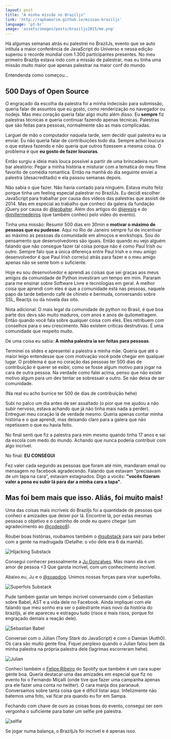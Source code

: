 ```yaml
---
layout: post
title: "A minha missão no Braziljs"
link: 'http://raphamorim.github.io/missao-braziljs'
language: 'pt-br'
image: 'assets/images/posts/braziljs2015/me.png'
---
```


Há algumas semanas atrás eu palestrei no BrazilJs, evento que se auto intitula a maior conferência de JavaScript do Universo e nessa edição superou o recorde mundial com 1.300 participantes presentes. No meu primeiro Braziljs estava indo com a missão de palestrar, mas eu tinha uma missão muito maior que apenas palestrar na maior conf do mundo.

<!-- more -->

Entendenda como começou...

## 500 Days of Open Source

O engraçado da escolha da palestra foi a minha indecisão para submissão, queria falar de assuntos que eu gosto, como renderização no navegador ou nodejs. Mas meu coração queria falar algo muito além disso. Eu **sempre** fiz palestras técnicas e queria continuar fazendo apenas técnicas. Palestras que são feitas para pessoas, normalmente são as mais complicadas.

Larguei de mão o computador naquela tarde, sem decidir qual palestra eu ia enviar. Eu não queria falar de contribuições todo dia. Sempre achei loucura o que estava fazendo e não queria que outros fizessem a mesma coisa. O problema é que **eu gosto de fazer loucuras**.

Então surgiu a ideia mais louca possível a partir de uma brincadeira num bar aleatório: Pegar a minha história e misturar com a tematica do meu filme favorito de comédia romantica. Então na manhã do dia seguinte enviei a palestra (desacreditado) e ela passou semanas depois. 

Não sabia o que fazer. Não havia contado para ninguém. Estava muito feliz porque tinha um feeling especial palestrar no BrazilJs. Eu decidi escolher JavaScript para trabalhar por causa dos vídeos das palestras que assisti de 2014. Mas em especial ao trabalho que conheci da galera da fundação jQuery por causa do [@leobalter](https://twitter.com/leobalter). Além dos artigos do [@jeresig](http://twitter.com/jeresig) e do [@millermedeiros](https://twitter.com/millermedeiros/) (que também conheci pelo vídeo do evento). 

Tinha uma missão: Resumir 500 dias em 30min e **motivar o máximo de pessoas que eu pudesse**. Aqui no Rio de Janeiro sempre fui de incentivar ao máximo as pessoas da comunidade em almoços e workshops. Sou do pensamento que desenvolvedores são iguais. Então quando eu vejo alguém falando que não consegue fazer tal coisa porque não é como Paul Irish ou outro. Sempre falo que a única diferença entre Paul Irish e o meu amigo desenvolvedor é que Paul Irish corre(u) atrás para fazer e o meu amigo apenas não se sente bom o suficiente. 

Hoje eu sou desenvolvedor e aprendi as coisas que sei graças aos meus amigos da comunidade de Python investiram um tempo em mim. Pararam para me ensinar sobre Software Livre e tecnologias em geral. A melhor coisa que aprendi com eles é que a comunidade está nas pessoas, naquele papo da tarde bebendo café de chinelo e bermuda, conversando sobre SSL, Reactjs ou da novela das oito.

Nota adicional: O mais legal da comunidade de python no Brasil, é que boa parte dos devs são muito maduros, com anos e anos de quilometragem. Então quando você fala sobre qualquer coisa com eles. Eles retribuem com conselhos para o seu crescimento. Não existem críticas destrutivas. É uma comunidade que respeito muito.

De uma coisa eu sabia: **A minha palestra ia ser feitas para pessoas**.

Terminei os slides e apresentei a palestra a minha mãe. Queria que até o maior leigo entendesse que com motivação você pode chegar em qualquer lugar. O problema é que no coração das pessoas ter 500 dias de contribuição é querer se exibir, como se fosse algum motivo para jogar na cara de outra pessoa. Na verdade como falei acima, penso que não existe motivo algum para um dev tentar se sobressair a outro. Se não deixa de ser comunidade. 

(Na real eu acho burrice ter 500 de dias de contribuição hehe)

Subi no palco um dia antes de ser assaltado (o pior que me ajudou a não subir nervoso, estava achando que já não tinha mais nada a perder). Entreguei meu coração lá de verdade mesmo. Queria apenas contar minha história e o que aprendi, mas deixando claro para a galera que não repetissem o que eu havia feito. 

No final senti que fiz a palestra para mim mesmo quando tinha 17 anos e saí da escola com medo do mundo. Achando que nunca poderia contribuir com algo incrível.

No final: **EU CONSEGUI**

Fez valer cada segundo as pessoas que foram até mim, mandaram email ou mensagem no facebook agradecendo. Falando que estavam "precisavam de um tapa na cara", estavam estagnados. Digo a vocês: **"vocês fizeram valer a pena eu subir lá para dar a minha cara a tapa"**.

## Mas foi bem mais que isso. Aliás, foi muito mais!

Uma das coisas mais incríveis do Braziljs foi a quantidade de pessoas que conheci e amizades que deixei por lá. Encontrei lá, por estas mesmas pessoas o objetivo e o caminho de onde eu quero chegar (um agradecimento ao [@codepo8](https://twitter.com/codepo8)).

Roubei boas histórias, roubamos também o [@substack](http://twitter.com/substack) para sair para beber com a gente na madrugada (Detalhe: o vôo dele era 6 da manhã).

![Hijacking Substack](/assets/images/posts/braziljs2015/hijack.jpg)

Consegui conhecer pessoalmente a [Ju Gonçalves](http://twitter.com/cyberglot). Mas mano ela é um amor de pessoa <3 Que garota incrível, com um conhecimento incrível. 

Abaixo eu, Ju e o [@soapdog](http://twitter.com/soapdog). Unimos nossas forças para virar superfolks.

![Superfols Substack](/assets/images/posts/braziljs2015/superfolks.jpg)

Pude também gastar um tempo incrível conversando com o Sebastian sobre Babel, AST e a vida dele no Facebook. Ainda impliquei com ele falando que meu sonho era ser o palestrante mais novo da história do braziljs, aí ele apareceu e estragou tudo (risos e mais risos, porque foi engraçado demais a reação dele).

![Sebastian Babel](/assets/images/posts/braziljs2015/babel.jpg)

Conversei com o Júlian (Tony Stark do JavaScript) e com o Damian (Auth0). Os cara são muito gente fina. Fiquei perplexo quando o Julian falou bem da minha palestra na própria palestra dele (lagrimas escorreram hehe).

![Julian](/assets/images/posts/braziljs2015/julian.jpg)

Conheci também o [Felipe Ribeiro](https://twitter.com/felipernb) do Spotify que também é um cara super gente boa. Queria destacar uma das amizades em especial que fiz no evento foi o Fernando Miçalli (onde tive que fazer uma campanha apenas pra ele fazer uma conta no twitter). O cara manja dos paranauê. Conversamos sobre tanta coisa que é difícil listar aqui. Infelizmente não batemos uma foto, vai ficar pra quando eu for em Sampa.

Fechando com chave de ouro as coisas boas do evento, consegui ser sem vergonha o suficiente para bater um selfie pré palestra.

![selfie](/assets/images/posts/braziljs2015/selfie.jpg)

Se jogar numa balança, o BraziljJs foi incrível e é apenas isso.

